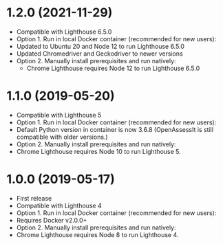# 1.2.0 (2021-11-29)

- Compatible with Lighthouse 6.5.0
- Option 1. Run in local Docker container (recommended for new users):
 - Updated to Ubuntu 20 and Node 12 to run Lighthouse 6.5.0
 - Updated Chromedriver and Geckodriver to newer versions
- Option 2. Manually install prerequisites and run natively:
  - Chrome Lighthouse requires Node 12 to run Lighthouse 6.5.0


# 1.1.0 (2019-05-20)

- Compatible with Lighthouse 5
- Option 1. Run in local Docker container (recommended for new users):
 - Default Python version in container is now 3.6.8 (OpenAssessIt is still compatible with older versions.)
- Option 2. Manually install prerequisites and run natively: 
 - Chrome Lighthouse requires Node 10 to run Lighthouse 5.
 
# 1.0.0 (2019-05-17)

- First release
- Compatible with Lighthouse 4 
- Option 1. Run in local Docker container (recommended for new users): 
 - Requires Docker v2.0.0+
- Option 2. Manually install prerequisites and run natively: 
 - Chrome Lighthouse requires Node 8 to run Lighthouse 4.
